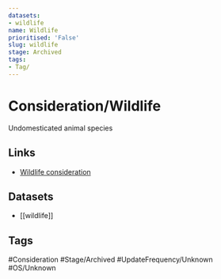 ```yaml
---
datasets:
- wildlife
name: Wildlife
prioritised: 'False'
slug: wildlife
stage: Archived
tags:
- Tag/
---
```


# Consideration/Wildlife

Undomesticated animal species

## Links

* [Wildlife consideration](https://design.planning.data.gov.uk/planning-consideration/wildlife)

## Datasets

* [[wildlife]]

## Tags

#Consideration #Stage/Archived #UpdateFrequency/Unknown #OS/Unknown